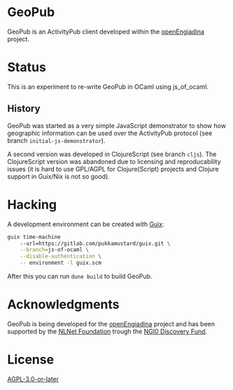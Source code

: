 # GeoPub

GeoPub is an ActivityPub client developed within the [openEngiadina](https://openengiadian.net) project.

# Status

This is an experiment to re-write GeoPub in OCaml using js_of_ocaml.

## History

GeoPub was started as a very simple JavaScript demonstrator to show how geographic information can be used over the ActivityPub protocol (see branch `initial-js-demonstrator`).

A second version was developed in ClojureScript (see branch `cljs`). The ClojureScript version was abandoned due to licensing and reproducability issues (it is hard to use GPL/AGPL for Clojure(Script) projects and Clojure support in Guix/Nix is not so good).

# Hacking

A development environment can be created with [Guix](https://guix.gnu.org/):

``` sh
guix time-machine
    --url=https://gitlab.com/pukkamustard/guix.git \
    --branch=js-of-ocaml \
    --disable-authentication \
    -- environment -l guix.scm
```

After this you can run `dune build` to build GeoPub.

# Acknowledgments

GeoPub is being developed for the [openEngiadina](https://openengiadina.net) project and has been supported by the [NLNet Foundation](https://nlnet.nl/) trough the [NGI0 Discovery Fund](https://nlnet.nl/discovery/).

# License

[AGPL-3.0-or-later](./LICENSES/AGPL-3.0-or-later.txt)
